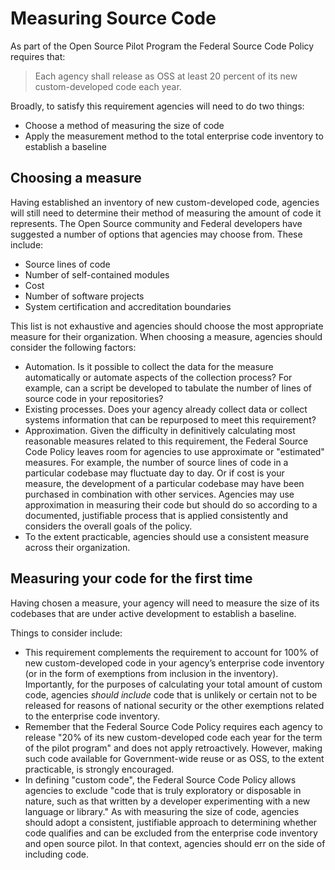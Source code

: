 # Measuring Source Code

As part of the Open Source Pilot Program the Federal Source Code Policy requires that:

> Each agency shall release as OSS at least 20 percent of its new custom-developed code each year.

Broadly, to satisfy this requirement agencies will need to do two things:

*   Choose a method of measuring the size of code
*   Apply the measurement method to the total enterprise code inventory to establish a baseline

## Choosing a measure

Having established an inventory of new custom-developed code, agencies will still need to determine their method of measuring the amount of code it represents. The Open Source community and Federal developers have suggested a number of options that agencies may choose from. These include:

*   Source lines of code
*   Number of self-contained modules
*   Cost
*   Number of software projects
*   System certification and accreditation boundaries

This list is not exhaustive and agencies should choose the most appropriate measure for their organization. When choosing a measure, agencies should consider the following factors:

*   Automation. Is it possible to collect the data for the measure automatically or automate aspects of the collection process? For example, can a script be developed to tabulate the number of lines of source code in your repositories?
*   Existing processes. Does your agency already collect data or collect systems information that can be repurposed to meet this requirement?
*   Approximation. Given the difficulty in definitively calculating most reasonable measures related to this requirement, the Federal Source Code Policy leaves room for agencies to use approximate or "estimated" measures. For example, the number of source lines of code in a particular codebase may fluctuate day to day. Or if cost is your measure, the development of a particular codebase may have been purchased in combination with other services. Agencies may use approximation in measuring their code but should do so according to a documented, justifiable process that is applied consistently and considers the overall goals of the policy.
*   To the extent practicable, agencies should use a consistent measure across their organization.

## Measuring your code for the first time

Having chosen a measure, your agency will need to measure the size of its codebases that are under active development to establish a baseline.

Things to consider include:

*   This requirement complements the requirement to account for 100% of new custom-developed code in your agency’s enterprise code inventory (or in the form of exemptions from inclusion in the inventory). Importantly, for the purposes of calculating your total amount of custom code, agencies _should include_ code that is unlikely or certain not to be released for reasons of national security or the other exemptions related to the enterprise code inventory.
*   Remember that the Federal Source Code Policy requires each agency to release "20% of its new custom-developed code each year for the term of the pilot program" and does not apply retroactively. However, making such code available for Government-wide reuse or as OSS, to the extent practicable, is strongly encouraged.
*   In defining "custom code", the Federal Source Code Policy allows agencies to exclude "code that is truly exploratory or disposable in nature, such as that written by a developer experimenting with a new language or library." As with measuring the size of code, agencies should adopt a consistent, justifiable approach to determining whether code qualifies and can be excluded from the enterprise code inventory and open source pilot. In that context, agencies should err on the side of including code.